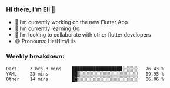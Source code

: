 ### Hi there, I'm Eli 👋
- 🔭 I’m currently working on the new Flutter App
- 🌱 I’m currently learning Go
- 🦄 I’m looking to collaborate with other flutter developers
- 😄 Pronouns: He/Him/His

### Weekly breakdown:
<!--START_SECTION:waka-->

```text
Dart     3 hrs 3 mins    ███████████████████░░░░░░   76.43 %
YAML     23 mins         ██▒░░░░░░░░░░░░░░░░░░░░░░   09.95 %
Other    14 mins         █▓░░░░░░░░░░░░░░░░░░░░░░░   06.06 %
```

<!--END_SECTION:waka-->
